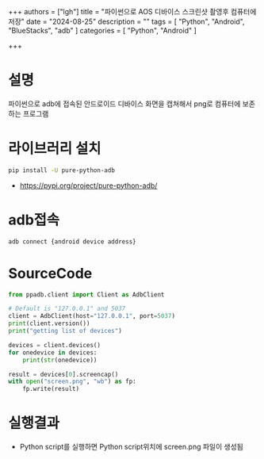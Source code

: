 +++
authors = ["lgh"]
title = "파이썬으로 AOS 디바이스 스크린샷 촬영후 컴퓨터에 저장"
date = "2024-08-25"
description = ""
tags = [
    "Python",
    "Android",
    "BlueStacks",
    "adb"
]
categories = [
    "Python",
    "Android"
]

+++

# 설명
파이썬으로 adb에 접속된 안드로이드 디바이스 화면을 캡쳐해서 png로 컴퓨터에 보존하는 프로그램

# 라이브러리 설치
```sh
pip install -U pure-python-adb
```
* https://pypi.org/project/pure-python-adb/

# adb접속
```sh
adb connect {android device address}
```
# SourceCode
```py
from ppadb.client import Client as AdbClient

# Default is "127.0.0.1" and 5037
client = AdbClient(host="127.0.0.1", port=5037)
print(client.version())
print("getting list of devices")

devices = client.devices()
for onedevice in devices:
    print(str(onedevice))

result = devices[0].screencap()
with open("screen.png", "wb") as fp:
    fp.write(result)    
```

# 실행결과
* Python script를 실행하면 Python script위치에 screen.png 파일이 생성됨